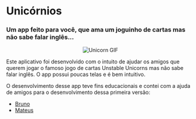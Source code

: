 # Unicórnios
### Um app feito para você, que ama um joguinho de cartas mas não sabe falar inglês...

<p align="center">
  <img src="https://media.giphy.com/media/26AHG5KGFxSkUWw1i/giphy.gif" alt="Unicorn GIF"/>
</p>

Este aplicativo foi desenvolvido com o intuito de ajudar os amigos que querem jogar o famoso jogo de cartas Unstable Unicorns mas não sabe falar inglês. O app possui poucas telas e é bem intuitivo.

O desenvolvimento desse app teve fins educacionais e contei com a ajuda de amigos para o desenvolvimento dessa primeira versão:

- [Bruno](https://github.com/brunoanken)
- [Mateus](https://github.com/arj-mat)